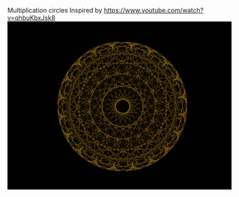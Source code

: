Multiplication circles
Inspired by https://www.youtube.com/watch?v=qhbuKbxJsk8
![Multiplication circle](https://github.com/jasonesse/whaldorf/blob/master/Figure_1.png)